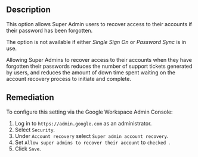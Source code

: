 ## Description

This option allows Super Admin users to recover access to their accounts if their password has been forgotten.

The option is not available if either _Single Sign On_ or _Password Sync_ is in use.

Allowing Super Admins to recover access to their accounts when they have forgotten their passwords reduces the number of support tickets generated by users, and reduces the amount of down time spent waiting on the account recovery process to initiate and complete.

## Remediation

To configure this setting via the Google Workspace Admin Console:

1. Log in to `https://admin.google.com` as an administrator.
2. Select `Security`.
3. Under `Account recovery` select `Super admin account recovery`.
4. Set `Allow super admins to recover their account` to `checked `.
5. Click `Save`.
